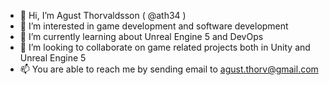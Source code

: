 - 👋 Hi, I’m Agust Thorvaldsson ( @ath34 )
- 👀 I’m interested in game development and software development
- 🌱 I’m currently learning about Unreal Engine 5 and DevOps
- 💞️ I’m looking to collaborate on game related projects both in Unity and Unreal Engine 5
- 📫 You are able to reach me by sending email to agust.thorv@gmail.com 

<!---
ath34/ath34 is a ✨ special ✨ repository because its `README.md` (this file) appears on your GitHub profile.
You can click the Preview link to take a look at your changes.
--->
